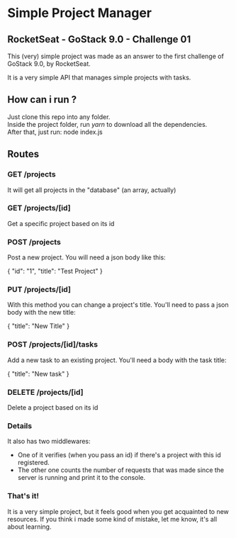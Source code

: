 # Simple Project Manager

## RocketSeat - GoStack 9.0 - Challenge 01

This (very) simple project was made as an answer to the first challenge of GoStack 9.0, by RocketSeat.

It is a very simple API that manages simple projects with tasks.

## How can i run ?

Just clone this repo into any folder.\
Inside the project folder, run *yarn* to download all the dependencies.\
After that, just run: node index.js

## Routes

### GET /projects
It will get all projects in the "database" (an array, actually)

### GET /projects/[id]
Get a specific project based on its id

### POST /projects
Post a new project. You will need a json body like this:

{
  "id": "1",
  "title": "Test Project"
}

### PUT /projects/[id]
With this method you can change a project's title.
You'll need to pass a json body with the new title:

{
  "title": "New Title"
}

### POST /projects/[id]/tasks
Add a new task to an existing project.
You'll need a body with the task title:

{
  "title": "New task"
}

### DELETE /projects/[id]
Delete a project based on its id

### Details

It also has two middlewares:

- One of it verifies (when you pass an id) if there's a project with this id registered.
- The other one counts the number of requests that was made since the server is running and print it to the console.

### That's it!

It is a very simple project, but it feels good when you get acquainted to new resources.
If you think i made some kind of mistake, let me know, it's all about learning.
